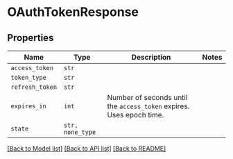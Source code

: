 # OAuthTokenResponse



## Properties

| Name | Type | Description | Notes |
| ---- | ---- | ----------- | ----- |
| `access_token` | ```str``` |    |  |
| `token_type` | ```str``` |    |  |
| `refresh_token` | ```str``` |    |  |
| `expires_in` | ```int``` |  Number of seconds until the `access_token` expires. Uses epoch time.  |  |
| `state` | ```str, none_type``` |    |  |


[[Back to Model list]](../README.md#documentation-for-models) [[Back to API list]](../README.md#documentation-for-api-endpoints) [[Back to README]](../README.md)


